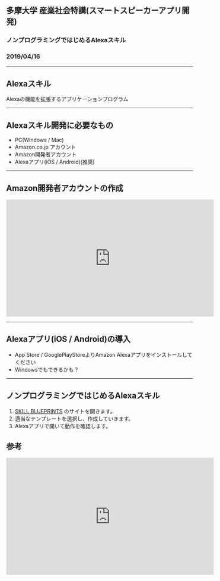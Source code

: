 ## 多摩大学 産業社会特講(スマートスピーカーアプリ開発)

### ノンプログラミングではじめるAlexaスキル
### 2019/04/16

---

## Alexaスキル

Alexaの機能を拡張するアプリケーションプログラム

---

## Alexaスキル開発に必要なもの

* PC(Windows / Mac)
* Amazon.co.jp アカウント
* Amazon開発者アカウント
* Alexaアプリ(iOS / Android)(推奨)

---

## Amazon開発者アカウントの作成

<iframe width="560" height="315" src="https://www.youtube.com/embed/KlU907D0ahY?start=78" frameborder="0" allow="accelerometer; autoplay; encrypted-media; gyroscope; picture-in-picture" allowfullscreen></iframe>

---

## Alexaアプリ(iOS / Android)の導入

* App Store / GooglePlayStoreよりAmazon Alexaアプリをインストールしてください
* Windowsでもできるかも？

---

## ノンプログラミングではじめるAlexaスキル

1. [SKILL BLUEPRINTS](https://blueprints.amazon.co.jp/home) のサイトを開きます。
1. 適当なテンプレートを選択し、作成していきます。
1. Alexaアプリで開いて動作を確認します。

## 参考
<iframe width="560" height="315" src="https://www.youtube.com/embed/5Y-UD6vDEdo" frameborder="0" allow="accelerometer; autoplay; encrypted-media; gyroscope; picture-in-picture" allowfullscreen></iframe>
